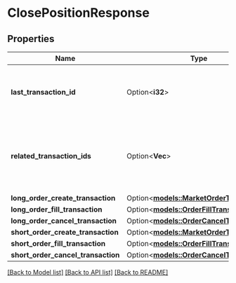 # ClosePositionResponse

## Properties

Name | Type | Description | Notes
------------ | ------------- | ------------- | -------------
**last_transaction_id** | Option<**i32**> | The ID of the most recent Transaction created for the Account | [optional]
**related_transaction_ids** | Option<**Vec<i32>**> | The IDs of all Transactions that were created while satisfying the request. | [optional]
**long_order_create_transaction** | Option<[**models::MarketOrderTransaction**](MarketOrderTransaction.md)> |  | [optional]
**long_order_fill_transaction** | Option<[**models::OrderFillTransaction**](OrderFillTransaction.md)> |  | [optional]
**long_order_cancel_transaction** | Option<[**models::OrderCancelTransaction**](OrderCancelTransaction.md)> |  | [optional]
**short_order_create_transaction** | Option<[**models::MarketOrderTransaction**](MarketOrderTransaction.md)> |  | [optional]
**short_order_fill_transaction** | Option<[**models::OrderFillTransaction**](OrderFillTransaction.md)> |  | [optional]
**short_order_cancel_transaction** | Option<[**models::OrderCancelTransaction**](OrderCancelTransaction.md)> |  | [optional]

[[Back to Model list]](../README.md#documentation-for-models) [[Back to API list]](../README.md#documentation-for-api-endpoints) [[Back to README]](../README.md)


